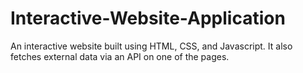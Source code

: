# Interactive-Website-Application
An interactive website built using HTML, CSS, and Javascript. It also fetches external data via an API on one of the pages.
